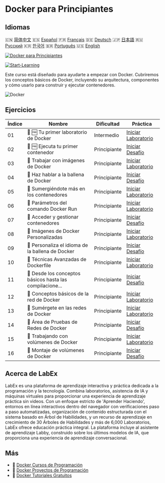 # Docker para Principiantes

## Idiomas

🇨🇳 [简体中文](README_zh.md) 🇪🇸 [Español](README_es.md) 🇫🇷 [Français](README_fr.md) 🇩🇪 [Deutsch](README_de.md) 🇯🇵 [日本語](README_ja.md) 🇷🇺 [Русский](README_ru.md) 🇰🇷 [한국어](README_ko.md) 🇧🇷 [Português](README_pt.md) 🇺🇸 [English](README.md) 

[![Docker para Principiantes](https://cover-creator.labex.io/docker-for-beginners.png?lang=es)](https://labex.io/es/courses/docker-for-beginners)

[![Start-Learning](https://img.shields.io/badge/Start-Learning-whitesmoke?style=for-the-badge)](https://labex.io/es/courses/docker-for-beginners)

Este curso está diseñado para ayudarte a empezar con Docker. Cubriremos los conceptos básicos de Docker, incluyendo su arquitectura, componentes y cómo usarlo para construir y ejecutar contenedores.

![Docker](https://img.shields.io/badge/Docker-whitesmoke?style=for-the-badge&logo=docker)


## Ejercicios

|   Índice | Nombre                                                    | Dificultad   | Práctica                                                                                                                     |
|----------|-----------------------------------------------------------|--------------|------------------------------------------------------------------------------------------------------------------------------|
|       01 | 📖 🆓 Tu primer laboratorio de Docker                     | Intermedio   | <a target='_blank' href='https://labex.io/es/tutorials/docker-your-first-docker-lab-92719'>Iniciar Laboratorio</a>           |
|       02 | 🎯 🆓 Ejecuta tu primer contenedor                        | Principiante | <a target='_blank' href='https://labex.io/es/tutorials/docker-run-your-first-container-388943'>Iniciar Desafío</a>           |
|       03 | 📖  Trabajar con imágenes de Docker                       | Principiante | <a target='_blank' href='https://labex.io/es/tutorials/docker-working-with-docker-images-388939'>Iniciar Laboratorio</a>     |
|       04 | 🎯  Haz hablar a la ballena de Docker                     | Principiante | <a target='_blank' href='https://labex.io/es/tutorials/docker-make-a-docker-whale-speak-388948'>Iniciar Desafío</a>          |
|       05 | 📖  Sumergiéndote más en los contenedores                 | Principiante | <a target='_blank' href='https://labex.io/es/tutorials/docker-diving-deeper-into-containers-388951'>Iniciar Laboratorio</a>  |
|       06 | 📖  Parámetros del comando Docker Run                     | Principiante | <a target='_blank' href='https://labex.io/es/tutorials/docker-docker-run-command-parameters-389228'>Iniciar Laboratorio</a>  |
|       07 | 🎯  Acceder y gestionar contenedores                      | Principiante | <a target='_blank' href='https://labex.io/es/tutorials/docker-access-and-manage-containers-389192'>Iniciar Desafío</a>       |
|       08 | 📖  Imágenes de Docker Personalizadas                     | Principiante | <a target='_blank' href='https://labex.io/es/tutorials/docker-custom-docker-images-389185'>Iniciar Laboratorio</a>           |
|       09 | 🎯  Personaliza el idioma de la ballena de Docker         | Principiante | <a target='_blank' href='https://labex.io/es/tutorials/docker-customize-docker-whale-s-language-389015'>Iniciar Desafío</a>  |
|       10 | 📖  Técnicas Avanzadas de Dockerfile                      | Principiante | <a target='_blank' href='https://labex.io/es/tutorials/docker-advanced-dockerfile-techniques-389027'>Iniciar Laboratorio</a> |
|       11 | 🎯  Desde los conceptos básicos hasta las compilacione... | Principiante | <a target='_blank' href='https://labex.io/es/tutorials/docker-from-basics-to-multi-stage-builds-389193'>Iniciar Desafío</a>  |
|       12 | 📖  Conceptos básicos de la red de Docker                 | Principiante | <a target='_blank' href='https://labex.io/es/tutorials/docker-docker-networking-basics-389048'>Iniciar Laboratorio</a>       |
|       13 | 📖  Sumérgete en las redes de Docker                      | Principiante | <a target='_blank' href='https://labex.io/es/tutorials/docker-dive-into-docker-networking-389047'>Iniciar Laboratorio</a>    |
|       14 | 🎯  Área de Pruebas de Redes de Docker                    | Principiante | <a target='_blank' href='https://labex.io/es/tutorials/docker-docker-network-playground-389054'>Iniciar Desafío</a>          |
|       15 | 📖  Trabajando con volúmenes de Docker                    | Principiante | <a target='_blank' href='https://labex.io/es/tutorials/docker-working-with-docker-volumes-389189'>Iniciar Laboratorio</a>    |
|       16 | 🎯  Montaje de volúmenes de Docker                        | Principiante | <a target='_blank' href='https://labex.io/es/tutorials/docker-docker-volume-mounting-389116'>Iniciar Desafío</a>             |

## Acerca de LabEx

LabEx es una plataforma de aprendizaje interactiva y práctica dedicada a la programación y la tecnología. Combina laboratorios, asistencia de IA y máquinas virtuales para proporcionar una experiencia de aprendizaje práctica sin videos. Con un enfoque estricto de 'Aprender Haciendo', entornos en línea interactivos dentro del navegador con verificaciones paso a paso automatizadas, organización de contenido estructurada con el sistema basado en Árbol de Habilidades, y un recurso de aprendizaje en crecimiento de 30 Árboles de Habilidades y más de 6,000 Laboratorios, LabEx ofrece educación práctica integral. La plataforma incluye al asistente de aprendizaje Labby, construido sobre los últimos modelos de IA, que proporciona una experiencia de aprendizaje conversacional.

## Más

- 🔗 [Docker Cursos de Programación](https://github.com/labex-labs/awesome-programming-courses)
- 🔗 [Docker Proyectos de Programación](https://github.com/labex-labs/awesome-programming-projects)
- 🔗 [Docker Tutoriales Gratuitos](https://github.com/labex-labs/docker-free-tutorials)

